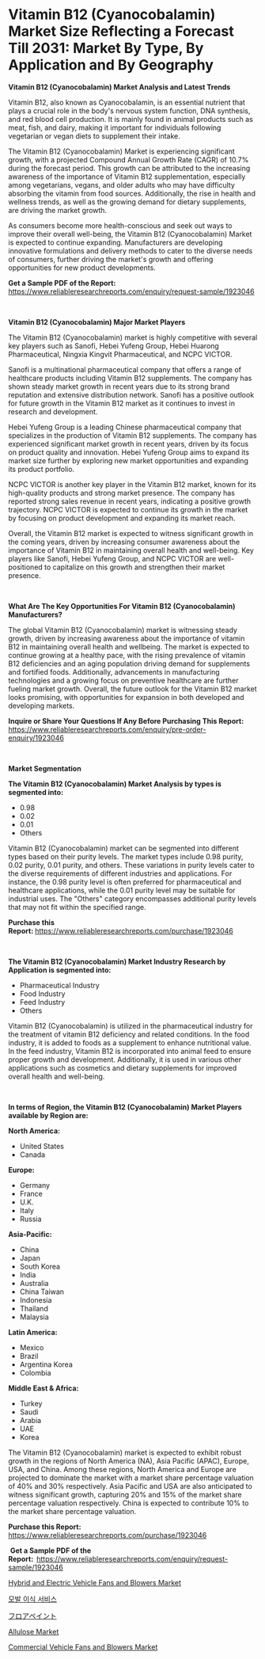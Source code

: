 <p><h1>Vitamin B12 (Cyanocobalamin) Market Size Reflecting a Forecast Till 2031: Market By Type, By Application and By Geography</h1></p><p><strong>Vitamin B12 (Cyanocobalamin) Market Analysis and Latest Trends</strong></p>
<p><p>Vitamin B12, also known as Cyanocobalamin, is an essential nutrient that plays a crucial role in the body's nervous system function, DNA synthesis, and red blood cell production. It is mainly found in animal products such as meat, fish, and dairy, making it important for individuals following vegetarian or vegan diets to supplement their intake.</p><p>The Vitamin B12 (Cyanocobalamin) Market is experiencing significant growth, with a projected Compound Annual Growth Rate (CAGR) of 10.7% during the forecast period. This growth can be attributed to the increasing awareness of the importance of Vitamin B12 supplementation, especially among vegetarians, vegans, and older adults who may have difficulty absorbing the vitamin from food sources. Additionally, the rise in health and wellness trends, as well as the growing demand for dietary supplements, are driving the market growth.</p><p>As consumers become more health-conscious and seek out ways to improve their overall well-being, the Vitamin B12 (Cyanocobalamin) Market is expected to continue expanding. Manufacturers are developing innovative formulations and delivery methods to cater to the diverse needs of consumers, further driving the market's growth and offering opportunities for new product developments.</p></p>
<p><strong>Get a Sample PDF of the Report:&nbsp;</strong> <a href="https://www.reliableresearchreports.com/enquiry/request-sample/1923046">https://www.reliableresearchreports.com/enquiry/request-sample/1923046</a></p>
<p>&nbsp;</p>
<p><strong>Vitamin B12 (Cyanocobalamin) Major Market Players</strong></p>
<p><p>The Vitamin B12 (Cyanocobalamin) market is highly competitive with several key players such as Sanofi, Hebei Yufeng Group, Hebei Huarong Pharmaceutical, Ningxia Kingvit Pharmaceutical, and NCPC VICTOR. </p><p>Sanofi is a multinational pharmaceutical company that offers a range of healthcare products including Vitamin B12 supplements. The company has shown steady market growth in recent years due to its strong brand reputation and extensive distribution network. Sanofi has a positive outlook for future growth in the Vitamin B12 market as it continues to invest in research and development.</p><p>Hebei Yufeng Group is a leading Chinese pharmaceutical company that specializes in the production of Vitamin B12 supplements. The company has experienced significant market growth in recent years, driven by its focus on product quality and innovation. Hebei Yufeng Group aims to expand its market size further by exploring new market opportunities and expanding its product portfolio.</p><p>NCPC VICTOR is another key player in the Vitamin B12 market, known for its high-quality products and strong market presence. The company has reported strong sales revenue in recent years, indicating a positive growth trajectory. NCPC VICTOR is expected to continue its growth in the market by focusing on product development and expanding its market reach.</p><p>Overall, the Vitamin B12 market is expected to witness significant growth in the coming years, driven by increasing consumer awareness about the importance of Vitamin B12 in maintaining overall health and well-being. Key players like Sanofi, Hebei Yufeng Group, and NCPC VICTOR are well-positioned to capitalize on this growth and strengthen their market presence.</p></p>
<p>&nbsp;</p>
<p><strong>What Are The Key Opportunities For Vitamin B12 (Cyanocobalamin) Manufacturers?</strong></p>
<p><p>The global Vitamin B12 (Cyanocobalamin) market is witnessing steady growth, driven by increasing awareness about the importance of vitamin B12 in maintaining overall health and wellbeing. The market is expected to continue growing at a healthy pace, with the rising prevalence of vitamin B12 deficiencies and an aging population driving demand for supplements and fortified foods. Additionally, advancements in manufacturing technologies and a growing focus on preventive healthcare are further fueling market growth. Overall, the future outlook for the Vitamin B12 market looks promising, with opportunities for expansion in both developed and developing markets.</p></p>
<p><strong>Inquire or Share Your Questions If Any Before Purchasing This Report:</strong> <a href="https://www.reliableresearchreports.com/enquiry/pre-order-enquiry/1923046">https://www.reliableresearchreports.com/enquiry/pre-order-enquiry/1923046</a></p>
<p>&nbsp;</p>
<p><strong>Market Segmentation</strong></p>
<p><strong>The Vitamin B12 (Cyanocobalamin) Market Analysis by types is segmented into:</strong></p>
<p><ul><li>0.98</li><li>0.02</li><li>0.01</li><li>Others</li></ul></p>
<p><p>Vitamin B12 (Cyanocobalamin) market can be segmented into different types based on their purity levels. The market types include 0.98 purity, 0.02 purity, 0.01 purity, and others. These variations in purity levels cater to the diverse requirements of different industries and applications. For instance, the 0.98 purity level is often preferred for pharmaceutical and healthcare applications, while the 0.01 purity level may be suitable for industrial uses. The "Others" category encompasses additional purity levels that may not fit within the specified range.</p></p>
<p><strong>Purchase this Report:&nbsp;</strong><a href="https://www.reliableresearchreports.com/purchase/1923046">https://www.reliableresearchreports.com/purchase/1923046</a></p>
<p>&nbsp;</p>
<p><strong>The Vitamin B12 (Cyanocobalamin) Market Industry Research by Application is segmented into:</strong></p>
<p><ul><li>Pharmaceutical Industry</li><li>Food Industry</li><li>Feed Industry</li><li>Others</li></ul></p>
<p><p>Vitamin B12 (Cyanocobalamin) is utilized in the pharmaceutical industry for the treatment of vitamin B12 deficiency and related conditions. In the food industry, it is added to foods as a supplement to enhance nutritional value. In the feed industry, Vitamin B12 is incorporated into animal feed to ensure proper growth and development. Additionally, it is used in various other applications such as cosmetics and dietary supplements for improved overall health and well-being.</p></p>
<p>&nbsp;</p>
<p><strong>In terms of Region, the Vitamin B12 (Cyanocobalamin) Market Players available by Region are:</strong></p>
<p>
    <p> <strong> North America: </strong>
        <ul>
            <li>United States</li>
            <li>Canada</li>
        </ul>
        </p> 
    <p> <strong> Europe: </strong>
        <ul>
            <li>Germany</li>
            <li>France</li>
            <li>U.K.</li>
            <li>Italy</li>
            <li>Russia</li>
        </ul>
        </p> 
    <p> <strong> Asia-Pacific: </strong>
        <ul>
            <li>China</li>
            <li>Japan</li>
            <li>South Korea</li>
            <li>India</li>
            <li>Australia</li>
            <li>China Taiwan</li>
            <li>Indonesia</li>
            <li>Thailand</li>
            <li>Malaysia</li>
        </ul>
        </p> 
    <p> <strong> Latin America: </strong>
        <ul>
            <li>Mexico</li>
            <li>Brazil</li>
            <li>Argentina Korea</li>
            <li>Colombia</li>
        </ul>
        </p> 
    <p> <strong> Middle East & Africa: </strong>
        <ul>
            <li>Turkey</li>
            <li>Saudi</li>
            <li>Arabia</li>
            <li>UAE</li>
            <li>Korea</li>
        </ul>
    </p>
    </p>
<p><p>The Vitamin B12 (Cyanocobalamin) market is expected to exhibit robust growth in the regions of North America (NA), Asia Pacific (APAC), Europe, USA, and China. Among these regions, North America and Europe are projected to dominate the market with a market share percentage valuation of 40% and 30% respectively. Asia Pacific and USA are also anticipated to witness significant growth, capturing 20% and 15% of the market share percentage valuation respectively. China is expected to contribute 10% to the market share percentage valuation.</p></p>
<p><strong>Purchase this Report: </strong><a href="https://www.reliableresearchreports.com/purchase/1923046">https://www.reliableresearchreports.com/purchase/1923046</a></p>
<p>&nbsp;<strong>Get a Sample PDF of the Report:&nbsp;&nbsp;</strong><a href="https://www.reliableresearchreports.com/enquiry/request-sample/1923046">https://www.reliableresearchreports.com/enquiry/request-sample/1923046</a></p>
<p><strong></strong></p>
<p><p><a href="https://funky-papaya-cf4.notion.site/Hybrid-and-Electric-Vehicle-Fans-and-Blowers-Market-Share-Market-New-Trends-Analysis-Report-By-Typ-5cdade2effc947aaab60fde15dc98afb">Hybrid and Electric Vehicle Fans and Blowers Market</a></p><p><a href="https://medium.com/@theothessalian/%ED%97%A4%EC%96%B4-%EC%9D%B4%EC%8B%9D-%EC%84%9C%EB%B9%84%EC%8A%A4-%EC%8B%9C%EC%9E%A5-%EA%B7%9C%EB%AA%A8%EB%8A%94-%EA%B8%80%EB%A1%9C%EB%B2%8C-%EC%82%B0%EC%97%85%EC%97%90%EC%84%9C-%EC%B5%9C%EA%B3%A0%EC%9D%98-%EB%A7%88%EC%BC%80%ED%8C%85-%EC%B1%84%EB%84%90%EC%9D%84-%EB%B3%B4%EC%97%AC%EC%A4%8D%EB%8B%88%EB%8B%A4-1f6a203ffc52">모발 이식 서비스</a></p><p><a href="https://medium.com/@andym141978/%E3%83%95%E3%83%AD%E3%82%A2%E3%83%9A%E3%82%A4%E3%83%B3%E3%83%88%E5%B8%82%E5%A0%B4%E3%81%AE%E3%83%A1%E3%83%88%E3%83%AA%E3%82%AF%E3%82%B9%E3%81%AE%E8%A7%A3%E8%AA%AD-%E3%82%B7%E3%82%A7%E3%82%A2%E7%8E%87-%E3%83%88%E3%83%AC%E3%83%B3%E3%83%89-%E6%88%90%E9%95%B7%E3%83%91%E3%82%BF%E3%83%BC%E3%83%B3-e77b5f657a6b">フロアペイント</a></p><p><a href="https://view.publitas.com/reportprime-1/allulose-market-analysis-examines-its-scope-on-growth-opportunities-and-forecasted-trends-spanning-from-2024-to-2031/">Allulose Market</a></p><p><a href="https://confirmed-shield-e13.notion.site/Commercial-Vehicle-Fans-and-Blowers-Market-Size-and-Growth-Market-Segmentation-Regional-and-Countr-32c4bd4ff5b740baae402f09dc063186">Commercial Vehicle Fans and Blowers Market</a></p></p>